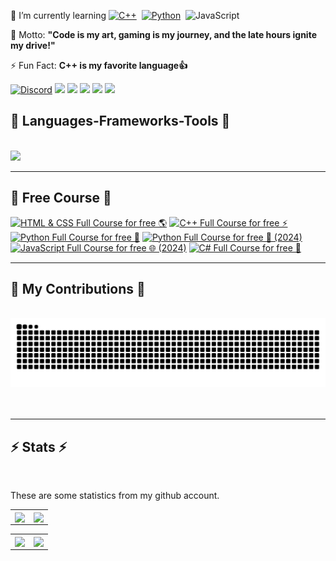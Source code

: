 <div align="left">

🌱 I’m currently learning
[![C++](https://img.shields.io/badge/C++-%2300599C.svg?logo=c%2B%2B&logoColor=white)](https://github.com/Arganata-on/learn_cpp)&nbsp;
[![Python](https://img.shields.io/badge/Python-3776AB?logo=python&logoColor=fff)](https://github.com/Arganata-on/learn-python)&nbsp;
![JavaScript](https://img.shields.io/badge/JavaScript-F7DF1E?logo=javascript&logoColor=000)

💬 Motto: **"Code is my art, gaming is my journey, and the late hours ignite my drive!"**

⚡ Fun Fact: **C++ is my favorite language👍**

  <a href="https://discordapp.com/users/1134220267535745065" ><img src="https://img.shields.io/badge/Discord-%235865F2.svg?&logo=discord&logoColor=white" alt="Discord" /></a>
    <a href="https://www.facebook.com/satania.kejedot.54/" ><img src="https://img.shields.io/badge/Facebook-%231877F2.svg?logo=Facebook&logoColor=white" /></a>
    <a href="mailto:arganata.on@gmail.com">
    <img src="https://img.shields.io/badge/Gmail-D14836?logo=gmail&logoColor=white" /></a>
  <a href="https://www.instagram.com/arganata.on/" ><img src="https://img.shields.io/badge/Instagram-%23E4405F.svg?logo=Instagram&logoColor=white" /></a>
    <a href="https://wa.me/6289696898001?text=Bang" ><img src="https://img.shields.io/badge/WhatsApp-25D366?logo=whatsapp&logoColor=white" /></a>
    <a href="https://www.youtube.com/@Arganata.YouTube" ><img src="https://img.shields.io/badge/YouTube-%23FF0000.svg?logo=YouTube&logoColor=white" /></a>

<h2 align="left">🚀 Languages-Frameworks-Tools 🚀</h2>
<br/>
<div align="left">
    <img src="https://skillicons.dev/icons?i=cpp,css,discord,git,github,html,js,pycharm,py,tensorflow,visualstudio,vscode" />
</div>

---

<h2 align="left">🚀 Free Course 🚀</h2>

<!-- BEGIN YOUTUBE-CARDS -->

[![HTML & CSS Full Course for free 🌎](https://ytcards.demolab.com/?id=HGTJBPNC-Gw&title=HTML+%26+CSS+Full+Course+for+free+🌎&lang=en&timestamp=1685491200&background_color=%230d1117&title_color=%23ffffff&stats_color=%23dedede&max_title_lines=1&width=250&border_radius=5&duration=14562 "HTML & CSS Full Course for free 🌎")](https://www.youtube.com/watch?v=HGTJBPNC-Gw)
[![C++ Full Course for free ⚡️](https://ytcards.demolab.com/?id=-TkoO8Z07hI&title=C%2B%2B+Full+Course+for+free+⚡️&lang=en&timestamp=1656460800&background_color=%230d1117&title_color=%23ffffff&stats_color=%23dedede&max_title_lines=1&width=250&border_radius=5&duration=21600)](https://www.youtube.com/watch?v=-TkoO8Z07hI)
[![Python Full Course for free 🐍](https://ytcards.demolab.com/?id=XKHEtdqhLK8&title=Python+Full+Course+for+free+🐍&lang=en&timestamp=1613347200&background_color=%230d1117&title_color=%23ffffff&stats_color=%23dedede&max_title_lines=1&width=250&border_radius=5&duration=43200)](https://www.youtube.com/watch?v=XKHEtdqhLK8)
[![Python Full Course for free 🐍 (2024)](<https://ytcards.demolab.com/?id=ix9cRaBkVe0&title=Python+Full+Course+for+free+🐍+(2024)&lang=en&timestamp=1724112000&background_color=%230d1117&title_color=%23ffffff&stats_color=%23dedede&max_title_lines=1&width=250&border_radius=5&duration=43200> "Python Full Course for free 🐍 (2024)")](https://www.youtube.com/watch?v=ix9cRaBkVe0)
[![JavaScript Full Course for free 🌐 (2024)](<https://ytcards.demolab.com/?id=lfmg-EJ8gm4&title=JavaScript+Full+Course+for+free+🌐+(2024)&lang=en&timestamp=1704067200&background_color=%230d1117&title_color=%23ffffff&stats_color=%23dedede&max_title_lines=1&width=250&border_radius=5&duration=43200> "JavaScript Full Course for free 🌐 (2024)")](https://www.youtube.com/watch?v=lfmg-EJ8gm4)
[![C# Full Course for free 🚀](https://ytcards.demolab.com/?id=wxznTygnRfQ&title=C%23+Full+Course+for+free+🚀&lang=en&timestamp=1625443200&background_color=%230d1117&title_color=%23ffffff&stats_color=%23dedede&max_title_lines=1&width=250&border_radius=5&duration=14400 "C# Full Course for free 🚀")](https://www.youtube.com/watch?v=wxznTygnRfQ)

<!-- END YOUTUBE-CARDS -->

---

<div align="left">
  <h2>🐍 My Contributions 🐍</h2>
  <br>
  <img alt="snake eating my contributions" src="https://raw.githubusercontent.com/Arganata-on/Arganata-on/output/github-contribution-grid-snake-dark.svg" />
  <br/><br/><br/>
</div>

<hr/>

<h2 align="left">⚡ Stats ⚡</h2>
<br>

These are some statistics from my github account.

<table>
	<tr>
		<td align="center" style="padding=0;width=50%;">
			<img align="center" style="padding=0;" src="https://github-readme-stats-eight-theta.vercel.app/api?username=Arganata-on&show_icons=true&include_all_commits=true&count_private=true&bg_color=1c1c1c&hide_border=true&text_color=ffffff&title_color=c3002f&icon_color=c3002f&hide_title=true" />
		</td>
		<td align="center" style="padding=0;width=50%;">
			<img align="center" style="padding=0;" src="https://github-readme-stats.quantumlytangled.vercel.app/api/top-langs/?username=Arganata-on&layout=compact&bg_color=1c1c1c&hide_border=true&text_color=ffffff&title_color=c3002f&icon_color=c3002f&hide_title=true&count_private=true" />
		</td>
	</tr>
</table>

<table>
  <tr>
    <td align="center" style="padding=0;width=50%;">
			<img align="center" style="padding=0;" src="https://github-readme-stats.vercel.app/api/wakatime?username=Arganata&layout=compact&bg_color=1c1c1c&hide_border=true&text_color=ffffff&title_color=c3002f&icon_color=c3002f&hide_title=true&count_private=true" />
		</td>
    <td align="center" style="padding=0;width=50%;">
			<img align="center" style="padding=0;" src="https://github-readme-stats.vercel.app/api/pin/?username=anuraghazra&repo=github-readme-stats&layout=compact&bg_color=1c1c1c&hide_border=true&text_color=ffffff&title_color=c3002f&icon_color=c3002f&hide_title=true&count_private=true)](https://github.com/anuraghazra/github-readme-stats" />
		</td>
  </tr>
</table>
